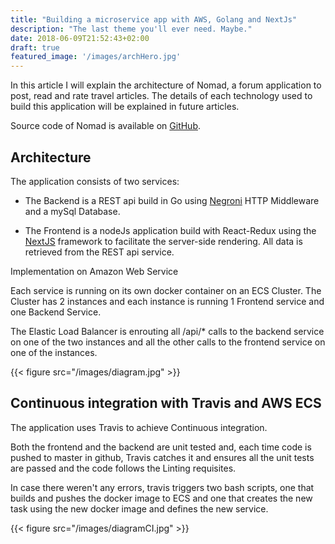 ```yaml
---
title: "Building a microservice app with AWS, Golang and NextJs"
description: "The last theme you'll ever need. Maybe."
date: 2018-06-09T21:52:43+02:00
draft: true
featured_image: '/images/archHero.jpg'
---
```


In this article I will explain the architecture of Nomad, a forum application to post, read and rate travel articles. The details of each technology used to build this application will be explained in future articles.

Source code of Nomad is available on <a href="https://github.com/nomad-project/" target="_blank">GitHub</a>.


<h2>Architecture</h2>

The application consists of two services:

- The Backend is a REST api build in Go using <a href="https://github.com/urfave/negroni" target="_blank">Negroni</a> HTTP Middleware and a mySql Database.

- The Frontend is a nodeJs application build with React-Redux using the <a href="https://github.com/zeit/next.js" target="_blank">NextJS</a> framework to facilitate the server-side rendering. All data is retrieved from the REST api service.

Implementation on Amazon Web Service

Each service is running on its own docker container on an ECS Cluster. The Cluster has 2 instances and each instance is running 1 Frontend service and one Backend Service.

The Elastic Load Balancer is enrouting all /api/* calls to the backend service on one of the two instances and all the other calls to the frontend service on one of the instances.

{{< figure src="/images/diagram.jpg" >}}


<h2>Continuous integration with Travis and AWS ECS</h2>

The application uses Travis to achieve Continuous integration. 

Both the frontend and the backend are unit tested and, each time code is pushed to master in github, Travis catches it and ensures all the unit tests are passed and the code follows the Linting requisites.

In case there weren't any errors, travis triggers two bash scripts, one that builds and pushes the docker image to ECS and one that creates the new task using the new docker image and defines the new service.

{{< figure src="/images/diagramCI.jpg" >}}